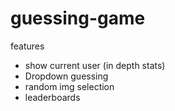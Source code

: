 # guessing-game
features
- show current user (in depth stats)
- Dropdown guessing
- random img selection
- leaderboards